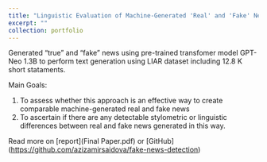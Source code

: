 ```yaml
---
title: "Linguistic Evaluation of Machine-Generated 'Real' and 'Fake' News"
excerpt: ""
collection: portfolio
---
```


Generated “true” and “fake” news using pre-trained transfomer model GPT-Neo 1.3B to perform text generation using LIAR dataset including 12.8 K short stataments.

Main Goals:

1. To assess whether this approach is an effective way to create comparable machine-generated real and fake news
2. To ascertain if there are any detectable stylometric or linguistic differences between real and fake news generated in this way.

Read more on [report](Final Paper.pdf) or [GitHub] (https://github.com/azizamirsaidova/fake-news-detection)